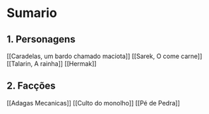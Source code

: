 # Sumario

## 1. Personagens

[[Caradelas, um bardo chamado maciota]]
[[Sarek, O come carne]]
[[Talarin, A rainha]]
[[Hermak]]

## 2. Facções

[[Adagas Mecanicas]]
[[Culto do monolho]]
[[Pé de Pedra]]

